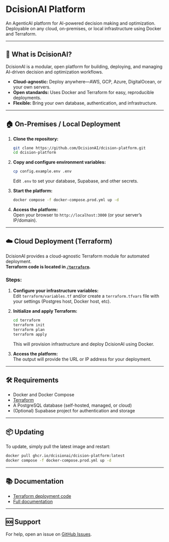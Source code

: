 
# DcisionAI Platform

An AgenticAI platform for AI-powered decision making and optimization.  
Deployable on any cloud, on-premises, or local infrastructure using Docker and Terraform.

---

## 🚀 What is DcisionAI?

DcisionAI is a modular, open platform for building, deploying, and managing AI-driven decision and optimization workflows.  
- **Cloud-agnostic:** Deploy anywhere—AWS, GCP, Azure, DigitalOcean, or your own servers.
- **Open standards:** Uses Docker and Terraform for easy, reproducible deployments.
- **Flexible:** Bring your own database, authentication, and infrastructure.

---

## 🏠 On-Premises / Local Deployment

1. **Clone the repository:**
   ```sh
   git clone https://github.com/DcisionAI/dcision-platform.git
   cd dcision-platform
   ```

2. **Copy and configure environment variables:**
   ```sh
   cp config.example.env .env
   ```
   Edit `.env` to set your database, Supabase, and other secrets.

3. **Start the platform:**
   ```sh
   docker compose -f docker-compose.prod.yml up -d
   ```

4. **Access the platform:**  
   Open your browser to `http://localhost:3000` (or your server’s IP/domain).

---

## ☁️ Cloud Deployment (Terraform)

DcisionAI provides a cloud-agnostic Terraform module for automated deployment.  
**Terraform code is located in [`/terraform`](https://github.com/DcisionAI/dcision-platform/tree/main/terraform).**

### Steps:

1. **Configure your infrastructure variables:**  
   Edit `terraform/variables.tf` and/or create a `terraform.tfvars` file with your settings (Postgres host, Docker host, etc).

2. **Initialize and apply Terraform:**
   ```sh
   cd terraform
   terraform init
   terraform plan
   terraform apply
   ```
   This will provision infrastructure and deploy DcisionAI using Docker.

3. **Access the platform:**  
   The output will provide the URL or IP address for your deployment.

---

## 🛠️ Requirements

- Docker and Docker Compose
- [Terraform](https://www.terraform.io/downloads.html)
- A PostgreSQL database (self-hosted, managed, or cloud)
- (Optional) Supabase project for authentication and storage

---

## 📦 Updating

To update, simply pull the latest image and restart:
```sh
docker pull ghcr.io/dcisionai/dcision-platform:latest
docker compose -f docker-compose.prod.yml up -d
```

---

## 📚 Documentation

- [Terraform deployment code](https://github.com/DcisionAI/dcision-platform/tree/main/terraform)
- [Full documentation](https://github.com/DcisionAI/dcision-platform)

---

## 🆘 Support

For help, open an issue on [GitHub Issues](https://github.com/DcisionAI/dcision-platform/issues).
